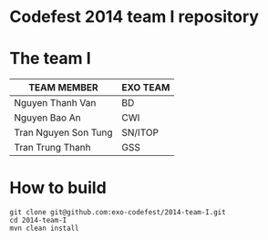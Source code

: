 Codefest 2014 team I repository
===========

# The team I

TEAM MEMBER | EXO TEAM
------------ | ------------- 
Nguyen Thanh Van | BD
Nguyen Bao An | CWI
Tran Nguyen Son Tung | SN/ITOP
Tran Trung Thanh | GSS

# How to build

	git clone git@github.com:exo-codefest/2014-team-I.git
	cd 2014-team-I
	mvn clean install